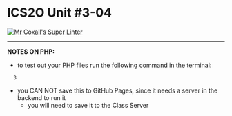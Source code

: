 # ICS2O Unit #3-04

[![Mr Coxall's Super Linter](https://github.com/MTHS-ICD2O-1-2024/ICD2O-Unit-3-04-PHP-adrina-peighambarzadeh/workflows/Mr%20Coxall's%20Super%20Linter/badge.svg)](https://github.com/MTHS-ICD2O-1-2024/ICD2O-Unit-3-04-PHP-adrina-peighambarzadeh/actions)

---

**NOTES ON PHP:**
- to test out your PHP files run the following command in the terminal:
```console
  3
```
- you CAN NOT save this to GitHub Pages, since it needs a server in the backend to run it
  - you will need to save it to the Class Server